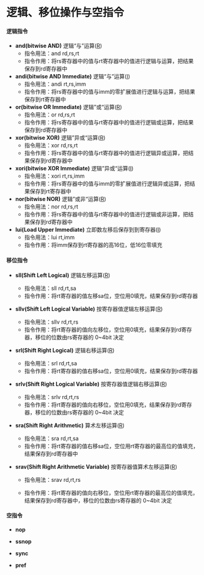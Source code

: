 # 逻辑、移位操作与空指令

#### 逻辑指令

- **and(bitwise AND)** 逻辑“与”运算(<u>R</u>)
  - 指令用法：and rd,rs,rt
  - 指令作用：将rs寄存器中的值与rt寄存器中的值进行逻辑与运算，把结果保存到rd寄存器中
- **andi(bitwise AND Immediate)** 逻辑“与”运算(<u>I</u>)
  - 指令用法：andi rt,rs,imm
  - 指令作用：将rs寄存器中的值与imm的零扩展值进行逻辑与运算，把结果保存到rt寄存器中
- **or(bitwise OR Immediate)**  逻辑”或“运算(<u>R</u>)
  - 指令用法：or rd,rs,rt
  - 指令作用：将rs寄存器中的值与rt寄存器中的值进行逻辑或运算，把结果保存到rd寄存器中
- **xor(bitwise XOR)** 逻辑”异或“运算(<u>R</u>)
  - 指令用法：xor rd,rs,rt
  - 指令作用：将rs寄存器中的值与rt寄存器中的值进行逻辑异或运算，把结果保存到rd寄存器中
- **xori(bitwise XOR Immediate)** 逻辑”异或“运算(<u>I</u>)
  - 指令用法：xori rt,rs,imm
  - 指令作用：将rs寄存器中的值与imm的零扩展值进行逻辑异或运算，把结果保存到rt寄存器中
- **nor(bitwise NOR)** 逻辑”或非“运算(<u>R</u>)
  - 指令用法：nor rd,rs,rt
  - 指令作用：将rs寄存器中的值与rt寄存器中的值进行逻辑或非运算，把结果保存到rd寄存器中
- **lui(Load Upper Immediate)** 立即数左移后保存到到寄存器(<u>I</u>)
  - 指令用法：lui rt,imm
  - 指令作用：将imm保存到rt寄存器的高16位，低16位零填充

#### 移位指令

- **sll(Shift Left Logical)** 逻辑左移运算(<u>R</u>)

  - 指令用法：sll rd,rt,sa
  - 指令作用：将rt寄存器的值左移sa位，空位用0填充，结果保存到rd寄存器

- **sllv(Shift Left Logical Variable)** 按寄存器值逻辑左移运算(<u>R</u>)

  - 指令用法：sllv rd,rt,rs
  - 指令作用：将rt寄存器的值向左移位，空位用0填充，结果保存到rd寄存器，移位的位数由rs寄存器的 0~4bit 决定

- **srl(Shift Right Logical)** 逻辑右移运算(<u>R</u>)

  - 指令用法：srl rd,rt,sa
  - 指令作用：将rt寄存器的值右移sa位，空位用0填充，结果保存到rd寄存器

- **srlv(Shift Right Logical Variable)** 按寄存器值逻辑右移运算(<u>R</u>)

  - 指令用法：srlv rd,rt,rs
  - 指令作用：将rt寄存器的值向右移位，空位用0填充，结果保存到rd寄存器，移位的位数由rs寄存器的 0~4bit 决定

- **sra(Shift Right Arithmetic)** 算术左移运算(<u>R</u>)

  - 指令用法：sra rd,rt,sa
  - 指令作用：将rt寄存器的值右移sa位，空位用rt寄存器的最高位的值填充，结果保存到rd寄存器中

- **srav(Shift Right Arithmetic Variable)** 按寄存器值算术左移运算(<u>R</u>)

  - 指令用法：srav rd,rt,rs

  - 指令作用：将rt寄存器的值向右移位，空位用rt寄存器的最高位的值填充，结果保存到rd寄存器中，移位的位数由rs寄存器的 0~4bit 决定

#### 空指令

- **nop**
- **ssnop**

- **sync**
- **pref**
